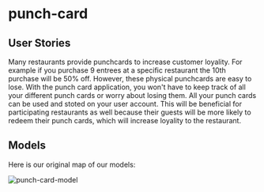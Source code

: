 # punch-card

## User Stories
Many restaurants provide punchcards to increase customer loyality. For example if you purchase 9 entrees at a specific restaurant the 10th purchase will be 50% off. However, these physical punchcards are easy to lose. With the punch card application, you won't have to keep track of all your different punch cards or worry about losing them. All your punch cards can be used and stoted on your user account. This will be beneficial for participating restaurants as well because their guests will be more likely to redeem their punch cards, which will increase loyality to the restaurant.


## Models
Here is our original map of our models:

![punch-card-model](https://user-images.githubusercontent.com/34433863/42727157-415f56fa-8756-11e8-811d-a19c2ae031d1.png)
